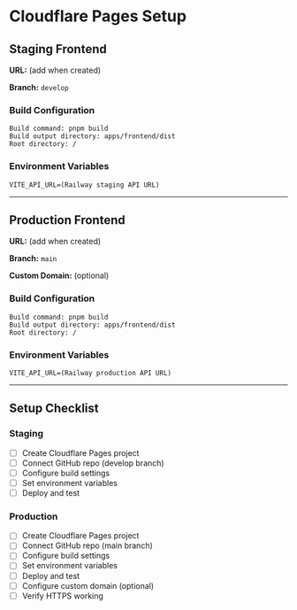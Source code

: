 # Cloudflare Pages Setup

## Staging Frontend

**URL:** (add when created)

**Branch:** `develop`

### Build Configuration

```
Build command: pnpm build
Build output directory: apps/frontend/dist
Root directory: /
```

### Environment Variables

```
VITE_API_URL=(Railway staging API URL)
```

---

## Production Frontend

**URL:** (add when created)

**Branch:** `main`

**Custom Domain:** (optional)

### Build Configuration

```
Build command: pnpm build
Build output directory: apps/frontend/dist
Root directory: /
```

### Environment Variables

```
VITE_API_URL=(Railway production API URL)
```

---

## Setup Checklist

### Staging

- [ ]  Create Cloudflare Pages project
- [ ]  Connect GitHub repo (develop branch)
- [ ]  Configure build settings
- [ ]  Set environment variables
- [ ]  Deploy and test

### Production

- [ ]  Create Cloudflare Pages project
- [ ]  Connect GitHub repo (main branch)
- [ ]  Configure build settings
- [ ]  Set environment variables
- [ ]  Deploy and test
- [ ]  Configure custom domain (optional)
- [ ]  Verify HTTPS working